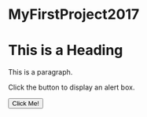 # MyFirstProject2017
<html>
<head>
<title>My first page</title>
</head>
<body>

<h1>This is a Heading</h1>
<p>This is a paragraph.</p>
<script>
var x;
<p>my favorite number is:</p>
var x=7;
document.getElementById("demo").innerHTML = x;
</script>

<p>Click the button to display an alert box.</p>

<button onclick="myFunction()">Click Me!</button>

<script>
function myFunction() {
    alert("Hello! I am an alert box!");
}
</script>
</body>
</html>
